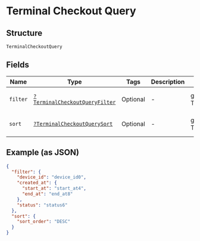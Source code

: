 
# Terminal Checkout Query

## Structure

`TerminalCheckoutQuery`

## Fields

| Name | Type | Tags | Description | Getter | Setter |
|  --- | --- | --- | --- | --- | --- |
| `filter` | [`?TerminalCheckoutQueryFilter`](../../doc/models/terminal-checkout-query-filter.md) | Optional | - | getFilter(): ?TerminalCheckoutQueryFilter | setFilter(?TerminalCheckoutQueryFilter filter): void |
| `sort` | [`?TerminalCheckoutQuerySort`](../../doc/models/terminal-checkout-query-sort.md) | Optional | - | getSort(): ?TerminalCheckoutQuerySort | setSort(?TerminalCheckoutQuerySort sort): void |

## Example (as JSON)

```json
{
  "filter": {
    "device_id": "device_id0",
    "created_at": {
      "start_at": "start_at4",
      "end_at": "end_at8"
    },
    "status": "status6"
  },
  "sort": {
    "sort_order": "DESC"
  }
}
```


